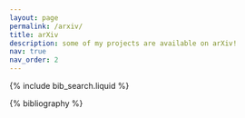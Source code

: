 ```yaml
---
layout: page
permalink: /arxiv/
title: arXiv
description: some of my projects are available on arXiv!
nav: true
nav_order: 2
---
```


<!-- _pages/publications.md -->

<!-- Bibsearch Feature -->

{% include bib_search.liquid %}

<div class="publications">

{% bibliography %}

</div>
